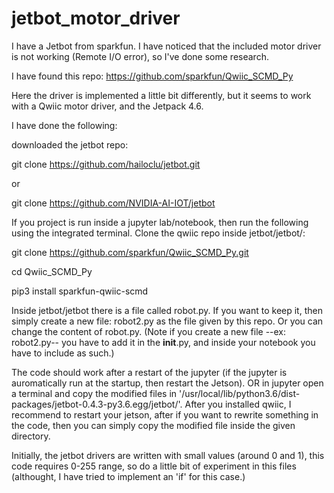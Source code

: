 # jetbot_motor_driver

I have a Jetbot from sparkfun. I have noticed that the included motor driver is not working (Remote I/O error), so I've done some research.

I have found this repo: https://github.com/sparkfun/Qwiic_SCMD_Py

Here the driver is implemented a little bit differently, but it seems to work with a Qwiic motor driver, and the Jetpack 4.6.

I have done the following:

downloaded the jetbot repo:

git clone https://github.com/hailoclu/jetbot.git

or 

git clone https://github.com/NVIDIA-AI-IOT/jetbot

If you project is run inside a jupyter lab/notebook, then run the following using the integrated terminal.
Clone the qwiic repo inside jetbot/jetbot/:

git clone https://github.com/sparkfun/Qwiic_SCMD_Py.git

cd Qwiic_SCMD_Py

pip3 install sparkfun-qwiic-scmd

Inside jetbot/jetbot there is a file called robot.py. If you want to keep it, then simply create a new file: robot2.py as the file given by this repo.
Or you can change the content of robot.py. (Note if you create a new file --ex: robot2.py-- you have to add it in the __init__.py, and inside your notebook you have to include as such.)

The code should work after a restart of the jupyter (if the jupyter is auromatically run at the startup, then restart the Jetson). OR in jupyter open a terminal and copy the modified files in '/usr/local/lib/python3.6/dist-packages/jetbot-0.4.3-py3.6.egg/jetbot/'. After you installed qwiic, I recommend to restart your jetson, after if you want to rewrite something in the code, then you can simply copy the modified file inside the given directory.

Initially, the jetbot drivers are written with small values (around 0 and 1), this code requires 0-255 range, so do a little bit of experiment in this files (althought, I have tried to implement an 'if' for this case.)
